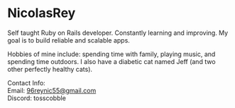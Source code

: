 # NicolasRey
Self taught Ruby on Rails developer. Constantly learning and improving. 
My goal is to build reliable and scalable apps.

Hobbies of mine include: spending time with family, playing music, and spending time outdoors. 
I also have a diabetic cat named Jeff (and two other perfectly healthy cats).

Contact Info:                      
Email: 96reynic55@gmail.com                    
Discord: tosscobble                 
